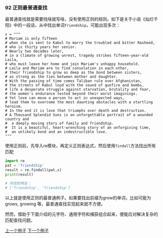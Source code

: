 ### 92 正则最普通查找

最普通查找就是需要找啥就写啥，没有使用正则的规则。如下是关于小说《灿烂千阳》中的一段话，从中找出单词`friendship`，可能出现多次：

```
s = """
# Mariam is only fifteen 
# when she is sent to Kabul to marry the troubled and bitter Rasheed,
# who is thirty years her senior. 
# Nearly two decades later, 
# in a climate of growing unrest, tragedy strikes fifteen-year-old Laila, 
# who must leave her home and join Mariam's unhappy household. 
# Laila and Mariam are to find consolation in each other, 
# their friendship to grow as deep as the bond between sisters, 
# as strong as the ties between mother and daughter. 
# With the passing of time comes Taliban rule over Afghanistan, 
# the streets of Kabul loud with the sound of gunfire and bombs, 
# life a desperate struggle against starvation, brutality and fear, 
# the women's endurance tested beyond their worst imaginings. 
# Yet love can move a person to act in unexpected ways, 
# lead them to overcome the most daunting obstacles with a startling heroism. 
# In the end it is love that triumphs over death and destruction. 
# A Thousand Splendid Suns is an unforgettable portrait of a wounded country and
#  a deeply moving story of family and friendship. 
#  It is a beautiful, heart-wrenching story of an unforgiving time, 
#  an unlikely bond and an indestructible love.
"""
```

使用正则前，先导入re模块，再定义正则表达式，然后使用`findall`方法找出所有匹配

```python
import re
pat = 'friendship'
result = re.findall(pat,s)
print(result) 

# 共找到两处：
# ['friendship', 'friendship']
```

以上就是使用正则的最普通例子。如果要找出前缀为grow的单词，比如可能为grows, growing 等，最普通查找实现起来就不方便。

然而，借助于下面介绍的元字符、通用字符和捕获组合起来，便能应对解决复杂的匹配查找问题。

[上一个例子](91.md)    [下一个例子](93.md)